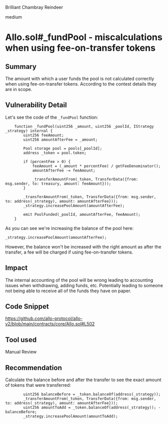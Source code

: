 Brilliant Chambray Reindeer

medium

# Allo.sol#_fundPool - miscalculations when using fee-on-transfer tokens
## Summary
The amount with which a user funds the pool is not calculated correctly when using fee-on-transfer tokens. According to the contest details they are in scope. 
## Vulnerability Detail
Let's see the code of the `_fundPool` function:
```solidity
    function _fundPool(uint256 _amount, uint256 _poolId, IStrategy _strategy) internal {
        uint256 feeAmount;
        uint256 amountAfterFee = _amount;

        Pool storage pool = pools[_poolId];
        address _token = pool.token;

        if (percentFee > 0) {
            feeAmount = (_amount * percentFee) / getFeeDenominator();
            amountAfterFee -= feeAmount;

            _transferAmountFrom(_token, TransferData({from: msg.sender, to: treasury, amount: feeAmount}));
        }

        _transferAmountFrom(_token, TransferData({from: msg.sender, to: address(_strategy), amount: amountAfterFee}));
        _strategy.increasePoolAmount(amountAfterFee);

        emit PoolFunded(_poolId, amountAfterFee, feeAmount);
    }
```
As you can see we're increasing the balance of the pool here:
```solidity
_strategy.increasePoolAmount(amountAfterFee);
```
However, the balance won't be increased with the right amount as after the transfer, a fee will be charged if using fee-on-transfer tokens. 
## Impact
The internal accounting of the pool will be wrong leading to accounting issues when withdrawing, adding funds, etc. Potentially leading to someone not being able to receive all of the funds they have on paper. 
## Code Snippet
https://github.com/allo-protocol/allo-v2/blob/main/contracts/core/Allo.sol#L502
## Tool used

Manual Review

## Recommendation
Calculate the balance before and after the transfer to see the exact amount of tokens that were transferred:
```solidity
        uint256 balanceBefore = _token.balanceOf(address(_strategy));
        _transferAmountFrom(_token, TransferData({from: msg.sender, to: address(_strategy), amount: amountAfterFee}));
        uint256 amountToAdd = _token.balanceOf(address(_strategy)); - balanceBefore;
        _strategy.increasePoolAmount(amountToAdd);
```